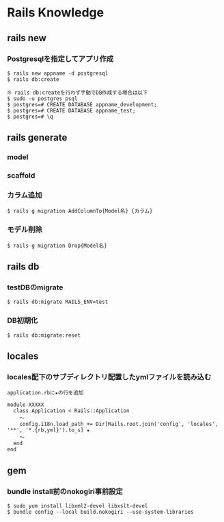 # Rails Knowledge

## rails new

### Postgresqlを指定してアプリ作成
```
$ rails new appname -d postgresql
$ rails db:create

※ rails db:createを行わず手動でDB作成する場合は以下
$ sudo -u postgres psql
$ postgres=# CREATE DATABASE appname_development;
$ postgres=# CREATE DATABASE appname_test;
$ postgres=# \q
```

## rails generate

### model

### scaffold

### カラム追加
```
$ rails g migration AddColumnTo{Model名} {カラム} 
```

### モデル削除
```
$ rails g migration Drop{Model名}
```

## rails db

### testDBのmigrate
```
$ rails db:migrate RAILS_ENV=test
```

### DB初期化
```
$ rails db:migrate:reset
```

## locales

### locales配下のサブディレクトリ配置したymlファイルを読み込む
```
application.rbに★の行を追加

module XXXXX
  class Application < Rails::Application
    ～
    config.i18n.load_path += Dir[Rails.root.join('config', 'locales', '**', '*.{rb,yml}').to_s] ★
    ～
  end
end
```

## gem

### bundle install前のnokogiri事前設定
```
$ sudo yum install libxml2-devel libxslt-devel
$ bundle config --local build.nokogiri --use-system-libraries
```
